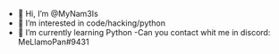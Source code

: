 - 👋 Hi, I’m @MyNam3Is
- 👀 I’m interested in code/hacking/python
- 🌱 I’m currently learning Python
-Can you contact whit me in discord: MeLlamoPan#9431
